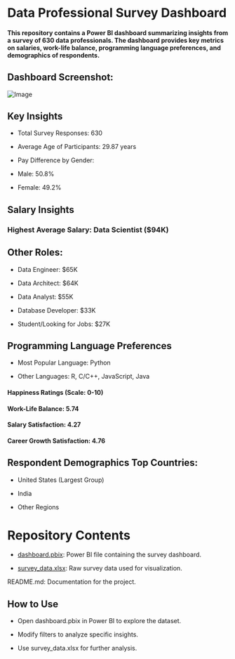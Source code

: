 # Data Professional Survey Dashboard
#### This repository contains a Power BI dashboard summarizing insights from a survey of 630 data professionals. The dashboard provides key metrics on salaries, work-life balance, programming language preferences, and demographics of respondents.

## Dashboard Screenshot:

![Image](https://github.com/user-attachments/assets/227c8664-d34d-4cc3-9503-aa25d63b4217)

## Key Insights

- Total Survey Responses: 630

-  Average Age of Participants: 29.87 years

-   Pay Difference by Gender:

-   Male: 50.8%

-   Female: 49.2%

## Salary Insights
### Highest Average Salary: Data Scientist ($94K)

## Other Roles:

-   Data Engineer: $65K

-   Data Architect: $64K

-   Data Analyst: $55K

-   Database Developer: $33K

-   Student/Looking for Jobs: $27K

## Programming Language Preferences
-   Most Popular Language: Python

-   Other Languages: R, C/C++, JavaScript, Java

#### Happiness Ratings (Scale: 0-10)
#### Work-Life Balance: 5.74

#### Salary Satisfaction: 4.27

#### Career Growth Satisfaction: 4.76

## Respondent Demographics Top Countries:

-   United States (Largest Group)

-   India

-   Other Regions

# Repository Contents

-   [dashboard.pbix](https://app.powerbi.com/reportEmbed?reportId=6033e735-18e4-4a42-b3e5-4e10a6472979&autoAuth=true&ctid=b300e3ea-624b-4cfd-a49f-67e58349421c): Power BI file containing the survey dashboard.


-   [survey_data.xlsx](https://github.com/user-attachments/files/19594489/Power.BI.-.Final.Project.xlsx): Raw survey data used for visualization.

README.md: Documentation for the project.

## How to Use
-   Open dashboard.pbix in Power BI to explore the dataset.

-   Modify filters to analyze specific insights.

-   Use survey_data.xlsx for further analysis.

